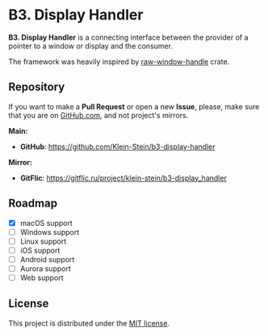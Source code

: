 # B3. Display Handler

**B3. Display Handler** is a connecting interface between the provider of a pointer to a window or display and the consumer.

The framework was heavily inspired by [raw-window-handle][rwh] crate.

## Repository

If you want to make a **Pull Request** or open a new **Issue**, please, make sure that you are on [GitHub.com][github], and not project's mirrors.

**Main:**

- **GitHub**: <https://github.com/Klein-Stein/b3-display-handler>

**Mirror:**

- **GitFlic**: <https://gitflic.ru/project/klein-stein/b3-display_handler>

## Roadmap

- [x] macOS support
- [ ] Windows support
- [ ] Linux support
- [ ] iOS support
- [ ] Android support
- [ ] Aurora support
- [ ] Web support

## License

This project is distributed under the [MIT license][license].

[rwh]:
https://github.com/rust-windowing/raw-window-handle/tree/master
[github]:
https://github.com
[license]:
LICENSE
